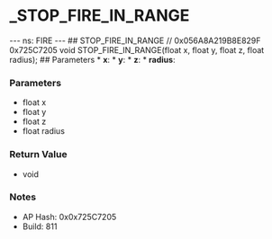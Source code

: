 # _STOP_FIRE_IN_RANGE

--- ns: FIRE --- ## STOP_FIRE_IN_RANGE  // 0x056A8A219B8E829F 0x725C7205 void STOP_FIRE_IN_RANGE(float x, float y, float z, float radius);  ## Parameters * **x**: * **y**: * **z**: * **radius**:

### Parameters
* float x
* float y
* float z
* float radius

### Return Value
* void

### Notes
* AP Hash: 0x0x725C7205
* Build: 811

